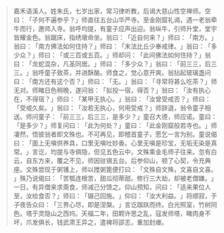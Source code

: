 
> 嘉禾语溪人。姓朱氏，七岁出家，常习律听教，后谒大慈山性空禅师。空曰：​「子何不遍参乎？​」师直往五台山华严寺。至金刚窟礼谒，遇一老翁牵牛而行，邀师入寺。翁呼均提，有童子应声出迎。翁纵牛，引师升堂，堂宇皆耀金色。翁踞床，指绣墩命坐。翁曰：​「近自何来？​」师曰：​「南方。​」翁曰：​「南方佛法如何住持？​」师曰：​「末法比丘少奉戒律。​」翁曰：​「多少众？​」师曰：​「或三百或五百。​」师却问：​「此间佛法如何住持？​」翁曰：​「龙蛇混杂，凡圣同居。​」师曰：​「多少众？​」翁曰：​「前三三，后三三。​」翁呼童子致茶，并进酥酪。师食之，觉心意开爽。翁拈起玻璃盏问曰：​「南方还有这个否？​」师曰：​「无。​」翁曰：​「寻常将甚么吃茶？​」师无对。师睹日色稍晚，遂问翁：​「拟投一宿，得否？​」翁曰：​「汝有执心在，不得宿？​」师曰：​「某甲无执心。​」翁曰：​「汝曾受戒否？​」师曰：​「受戒久矣。​」翁曰：​「汝若无执心，何用受戒？​」师辞退，翁令童子相送。师问童子：​「前三三，后三三，是多少？​」童召大德，师应诺。童曰：​「是多少？​」师复问曰：​「此为何处？​」童曰：​「此金刚窟般若寺也。​」师凄然，悟彼翁者即文殊也。不可再见，即稽首童子，愿乞一言为别。童说偈曰：​「面上无嗔供养具，口里无嗔吐妙香。心里无嗔是珍宝，无垢无染是真常。​」言讫，均提与寺俱隐，但见五色云中，文殊乘金毛师子往来。忽有白云，自东方来，覆之不见，师因驻锡五台。后参仰山，顿了心契，令充典座。文殊尝现于粥镬上，师以搅粥篦便打曰：​「文殊自文殊，文喜自文喜。​」殊乃说偈曰：​「苦瓠连根苦，甜瓜彻蒂甜。修行三大劫，却被老僧嫌。​」一日，有异僧来求斋食，师减己分馈之。仰山预知，问曰：​「适来果位人至，汝给食否？​」师曰：​「辍己回施。​」仰曰：​「汝大利益。​」将顺寂，于子夜告众曰：​「三界心尽，即是涅槃。​」言讫跏趺而终。白光照室，竹树同色。塔于灵隐山之西坞。天福二年，田颗许思之乱，寇发师塔，睹肉身不坏，爪发俱长，钱武肃王异之，遣裨将邵志，重加封瘗。
